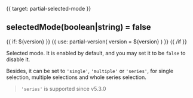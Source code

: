 
{{ target: partial-selected-mode }}

## selectedMode(boolean|string) = false

{{ if: ${version} }}
{{ use: partial-version(
    version = ${version}
) }}
{{ /if }}

<ExampleUIControlEnum options="false,true,single,multiple,series" />

Selected mode. It is enabled by default, and you may set it to be `false` to disable it.

Besides, it can be set to `'single'`, `'multiple'` or `'series'`, for single selection, multiple selections and whole series selection.

> `'series'` is supported since v5.3.0

